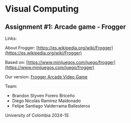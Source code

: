 # Visual Computing
## Assignment #1: Arcade game - Frogger

Links:

About Frogger: [https://es.wikipedia.org/wiki/Frogger](https://es.wikipedia.org/wiki/Frogger)

Based on: [https://www.minijuegos.com/juego/frogger](https://www.minijuegos.com/juego/frogger)

Our version: [Frogger Arcade Video Game](https://www.minijuegos.com/juego/frogger)

Team:
- Brandon Styven Forero Briceño
- Diego Nicolás Ramírez Maldonado
- Felipe Santiago Valderrama Ballesteros

University of Colombia 2024-1S